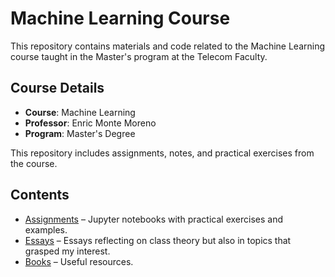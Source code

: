 # Machine Learning Course

This repository contains materials and code related to the Machine Learning course taught in the Master's program at the Telecom Faculty.

## Course Details

- **Course**: Machine Learning
- **Professor**: Enric Monte Moreno
- **Program**: Master's Degree

This repository includes assignments, notes, and practical exercises from the course.

## Contents

- [Assignments](Assignments/) – Jupyter notebooks with practical exercises and examples.
- [Essays](Essays/) – Essays reflecting on class theory but also in topics that grasped my interest.
- [Books](Books/) – Useful resources.

